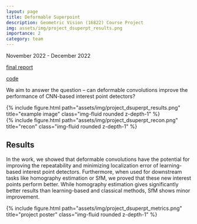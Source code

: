 ```yaml
---
layout: page
title: Deformable Superpoint
description: Geometric Vision (16822) Course Project
img: assets/img/project_dsuperpt_results.png
importance: 2
category: team
---
```


November 2022 - December 2022 

[final report](/assets/pdf/projects-dsuperpoint-final-report.pdf)

[code](https://github.com/gsethi2409/pytorch-superpoint)

We aim to answer the question – can deformable convolutions improve the performance of CNN-based interest point detectors?

<div class="row justify-content-sm-center">
    <div class="col-sm-8 mt-3 mt-md-0">
        {% include figure.html path="assets/img/project_dsuperpt_results.png" title="example image" class="img-fluid rounded z-depth-1" %}
    </div>
    <div class="col-sm-4 mt-3 mt-md-0">
        {% include figure.html path="assets/img/project_dsuperpt_recon.png" title="recon" class="img-fluid rounded z-depth-1" %}
    </div>
</div>


## Results
In the work, we showed that deformable convolutions have the potential for improving the repeatability and minimizing localization error of learning-based interest point detectors. Furthermore, when used for downstream tasks like homography estimation or SfM, we proved that these new interest points perform better. While homography estimation gives significantly better results than learning-based and classical methods, SfM shows minor improvement.

<div class="row">
    <div class="col-sm mt-3 mt-md-0">
        {% include figure.html path="assets/img/project_dsuperpt_metrics.png" title="project poster" class="img-fluid rounded z-depth-1" %}
    </div>
</div>
